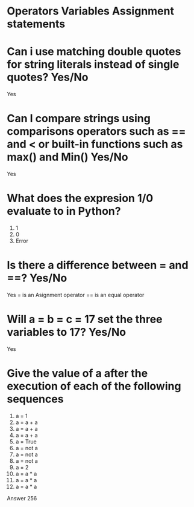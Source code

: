 # Operators Variables Assignment statements
# Can i use matching double quotes for string literals instead of single quotes? Yes/No
Yes
# Can I compare strings using comparisons operators such as == and < or built-in functions such as max() and Min() Yes/No
Yes
# What does the expresion 1/0 evaluate to in Python?
1. 1
1. 0
1. Error

# Is there a difference between = and ==? Yes/No
Yes 
= is an Asignment operator
== is an equal operator
# Will a = b = c = 17 set the three variables to 17? Yes/No
Yes
# Give the value of a after the execution of each of the following sequences
1. a = 1
1. a = a + a
1. a = a + a
1. a = a + a
1. a = True
1. a = not a
1. a = not a
1. a = not a
1. a = 2
1. a = a * a
1. a = a * a
1. a = a * a

 Answer 256
 
